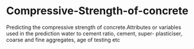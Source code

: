 # Compressive-Strength-of-concrete
Predicting the compressive strength of concrete.Attributes or variables used in the prediction water to cement ratio, cement, super- plasticiser, coarse and fine aggregates, age of testing etc
